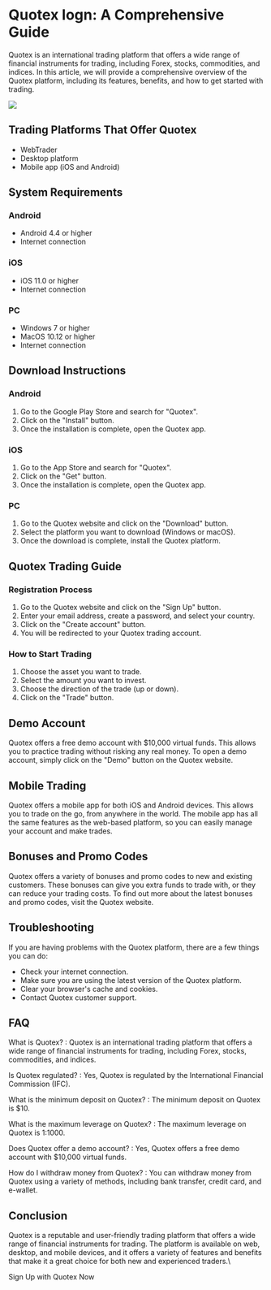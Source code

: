 

# Quotex logn: A Comprehensive Guide

Quotex is an international trading platform that offers a wide range of
financial instruments for trading, including Forex, stocks, commodities,
and indices. In this article, we will provide a comprehensive overview
of the Quotex platform, including its features, benefits, and how to get
started with trading.

[![](https://static.quotex.io/files/12_en/300_250.jpg)](https://traff.sbs/brokerqxlid)




## Trading Platforms That Offer Quotex

-   WebTrader
-   Desktop platform
-   Mobile app (iOS and Android)

## System Requirements

### Android

-   Android 4.4 or higher
-   Internet connection

### iOS

-   iOS 11.0 or higher
-   Internet connection

### PC

-   Windows 7 or higher
-   MacOS 10.12 or higher
-   Internet connection

## Download Instructions

### Android

1.  Go to the Google Play Store and search for "Quotex".
2.  Click on the "Install" button.
3.  Once the installation is complete, open the Quotex app.

### iOS

1.  Go to the App Store and search for "Quotex".
2.  Click on the "Get" button.
3.  Once the installation is complete, open the Quotex app.

### PC

1.  Go to the Quotex website and click on the "Download" button.
2.  Select the platform you want to download (Windows or macOS).
3.  Once the download is complete, install the Quotex platform.

## Quotex Trading Guide

### Registration Process

1.  Go to the Quotex website and click on the "Sign Up" button.
2.  Enter your email address, create a password, and select your
    country.
3.  Click on the "Create account" button.
4.  You will be redirected to your Quotex trading account.

### How to Start Trading

1.  Choose the asset you want to trade.
2.  Select the amount you want to invest.
3.  Choose the direction of the trade (up or down).
4.  Click on the "Trade" button.

## Demo Account

Quotex offers a free demo account with \$10,000 virtual funds. This
allows you to practice trading without risking any real money. To open a
demo account, simply click on the "Demo" button on the Quotex
website.

## Mobile Trading

Quotex offers a mobile app for both iOS and Android devices. This allows
you to trade on the go, from anywhere in the world. The mobile app has
all the same features as the web-based platform, so you can easily
manage your account and make trades.

## Bonuses and Promo Codes

Quotex offers a variety of bonuses and promo codes to new and existing
customers. These bonuses can give you extra funds to trade with, or they
can reduce your trading costs. To find out more about the latest bonuses
and promo codes, visit the Quotex website.

## Troubleshooting

If you are having problems with the Quotex platform, there are a few
things you can do:

-   Check your internet connection.
-   Make sure you are using the latest version of the Quotex platform.
-   Clear your browser\'s cache and cookies.
-   Contact Quotex customer support.

## FAQ

What is Quotex?
:   Quotex is an international trading platform that offers a wide range
    of financial instruments for trading, including Forex, stocks,
    commodities, and indices.

Is Quotex regulated?
:   Yes, Quotex is regulated by the International Financial Commission
    (IFC).

What is the minimum deposit on Quotex?
:   The minimum deposit on Quotex is \$10.

What is the maximum leverage on Quotex?
:   The maximum leverage on Quotex is 1:1000.

Does Quotex offer a demo account?
:   Yes, Quotex offers a free demo account with \$10,000 virtual funds.

How do I withdraw money from Quotex?
:   You can withdraw money from Quotex using a variety of methods,
    including bank transfer, credit card, and e-wallet.

## Conclusion

Quotex is a reputable and user-friendly trading platform that offers a
wide range of financial instruments for trading. The platform is
available on web, desktop, and mobile devices, and it offers a variety
of features and benefits that make it a great choice for both new and
experienced traders.\

Sign Up with Quotex Now

